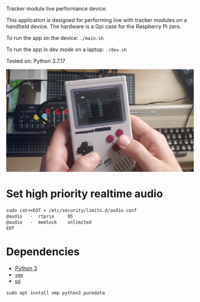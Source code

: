 Tracker module live performance device.

This application is designed for performing live with tracker modules on a handheld device.
The hardware is a Gpi case for the Raspberry Pi zero.

To run the app on the device: `./main.sh`

To run the app in dev mode on a laptop: `./dev.sh`

Tested on: Python 3.7.17

![Photograph of modbay running on hardware](./modbay.png)

# Set high priority realtime audio

```
sudo cat<<EOT > /etc/security/limits.d/audio.conf
@audio   -  rtprio     95
@audio   -  memlock    unlimited
EOT
```

# Dependencies

 * [Python 3](https://python.org)
 * [`xmp`](https://github.com/libxmp/libxmp)
 * [`pd`](https://puredata.info/)

`sudo apt install xmp python3 puredata`
